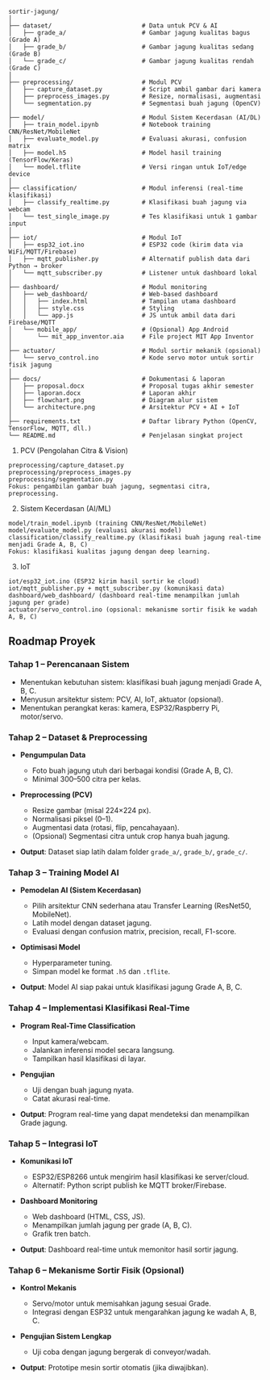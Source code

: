 ```
sortir-jagung/
│
├── dataset/                         # Data untuk PCV & AI
│   ├── grade_a/                     # Gambar jagung kualitas bagus (Grade A)
│   ├── grade_b/                     # Gambar jagung kualitas sedang (Grade B)
│   └── grade_c/                     # Gambar jagung kualitas rendah (Grade C)
│
├── preprocessing/                   # Modul PCV
│   ├── capture_dataset.py           # Script ambil gambar dari kamera
│   ├── preprocess_images.py         # Resize, normalisasi, augmentasi
│   └── segmentation.py              # Segmentasi buah jagung (OpenCV)
│
├── model/                           # Modul Sistem Kecerdasan (AI/DL)
│   ├── train_model.ipynb            # Notebook training CNN/ResNet/MobileNet
│   ├── evaluate_model.py            # Evaluasi akurasi, confusion matrix
│   ├── model.h5                     # Model hasil training (TensorFlow/Keras)
│   └── model.tflite                 # Versi ringan untuk IoT/edge device
│
├── classification/                  # Modul inferensi (real-time klasifikasi)
│   ├── classify_realtime.py         # Klasifikasi buah jagung via webcam
│   └── test_single_image.py         # Tes klasifikasi untuk 1 gambar input
│
├── iot/                             # Modul IoT
│   ├── esp32_iot.ino                # ESP32 code (kirim data via WiFi/MQTT/Firebase)
│   ├── mqtt_publisher.py            # Alternatif publish data dari Python → broker
│   └── mqtt_subscriber.py           # Listener untuk dashboard lokal
│
├── dashboard/                       # Modul monitoring
│   ├── web_dashboard/               # Web-based dashboard
│   │   ├── index.html               # Tampilan utama dashboard
│   │   ├── style.css                # Styling
│   │   └── app.js                   # JS untuk ambil data dari Firebase/MQTT
│   └── mobile_app/                  # (Opsional) App Android
│       └── mit_app_inventor.aia     # File project MIT App Inventor
│
├── actuator/                        # Modul sortir mekanik (opsional)
│   └── servo_control.ino            # Kode servo motor untuk sortir fisik jagung
│
├── docs/                            # Dokumentasi & laporan
│   ├── proposal.docx                # Proposal tugas akhir semester
│   ├── laporan.docx                 # Laporan akhir
│   ├── flowchart.png                # Diagram alur sistem
│   └── architecture.png             # Arsitektur PCV + AI + IoT
│
├── requirements.txt                 # Daftar library Python (OpenCV, TensorFlow, MQTT, dll.)
└── README.md                        # Penjelasan singkat project
```
1. PCV (Pengolahan Citra & Vision)
```
preprocessing/capture_dataset.py
preprocessing/preprocess_images.py
preprocessing/segmentation.py
Fokus: pengambilan gambar buah jagung, segmentasi citra, preprocessing.
```

2. Sistem Kecerdasan (AI/ML)
```
model/train_model.ipynb (training CNN/ResNet/MobileNet)
model/evaluate_model.py (evaluasi akurasi model)
classification/classify_realtime.py (klasifikasi buah jagung real-time menjadi Grade A, B, C)
Fokus: klasifikasi kualitas jagung dengan deep learning.
```
3. IoT
```
iot/esp32_iot.ino (ESP32 kirim hasil sortir ke cloud)
iot/mqtt_publisher.py + mqtt_subscriber.py (komunikasi data)
dashboard/web_dashboard/ (dashboard real-time menampilkan jumlah jagung per grade)
actuator/servo_control.ino (opsional: mekanisme sortir fisik ke wadah A, B, C)
```

## Roadmap Proyek

### Tahap 1 – Perencanaan Sistem
- Menentukan kebutuhan sistem: klasifikasi buah jagung menjadi Grade A, B, C.  
- Menyusun arsitektur sistem: PCV, AI, IoT, aktuator (opsional).  
- Menentukan perangkat keras: kamera, ESP32/Raspberry Pi, motor/servo.

### Tahap 2 – Dataset & Preprocessing
- **Pengumpulan Data**  
  - Foto buah jagung utuh dari berbagai kondisi (Grade A, B, C).  
  - Minimal 300–500 citra per kelas.  

- **Preprocessing (PCV)**  
  - Resize gambar (misal 224×224 px).  
  - Normalisasi piksel (0–1).  
  - Augmentasi data (rotasi, flip, pencahayaan).  
  - (Opsional) Segmentasi citra untuk crop hanya buah jagung.  

- **Output**: Dataset siap latih dalam folder `grade_a/`, `grade_b/`, `grade_c/`.

### Tahap 3 – Training Model AI
- **Pemodelan AI (Sistem Kecerdasan)**  
  - Pilih arsitektur CNN sederhana atau Transfer Learning (ResNet50, MobileNet).  
  - Latih model dengan dataset jagung.  
  - Evaluasi dengan confusion matrix, precision, recall, F1-score.  

- **Optimisasi Model**  
  - Hyperparameter tuning.  
  - Simpan model ke format `.h5` dan `.tflite`.  

- **Output**: Model AI siap pakai untuk klasifikasi jagung Grade A, B, C.

### Tahap 4 – Implementasi Klasifikasi Real-Time
- **Program Real-Time Classification**  
  - Input kamera/webcam.  
  - Jalankan inferensi model secara langsung.  
  - Tampilkan hasil klasifikasi di layar.  

- **Pengujian**  
  - Uji dengan buah jagung nyata.  
  - Catat akurasi real-time.  

- **Output**: Program real-time yang dapat mendeteksi dan menampilkan Grade jagung.

### Tahap 5 – Integrasi IoT
- **Komunikasi IoT**  
  - ESP32/ESP8266 untuk mengirim hasil klasifikasi ke server/cloud.  
  - Alternatif: Python script publish ke MQTT broker/Firebase.  

- **Dashboard Monitoring**  
  - Web dashboard (HTML, CSS, JS).  
  - Menampilkan jumlah jagung per grade (A, B, C).  
  - Grafik tren batch.  

- **Output**: Dashboard real-time untuk memonitor hasil sortir jagung.

### Tahap 6 – Mekanisme Sortir Fisik (Opsional)
- **Kontrol Mekanis**  
  - Servo/motor untuk memisahkan jagung sesuai Grade.  
  - Integrasi dengan ESP32 untuk mengarahkan jagung ke wadah A, B, C.  

- **Pengujian Sistem Lengkap**  
  - Uji coba dengan jagung bergerak di conveyor/wadah.  

- **Output**: Prototipe mesin sortir otomatis (jika diwajibkan).
